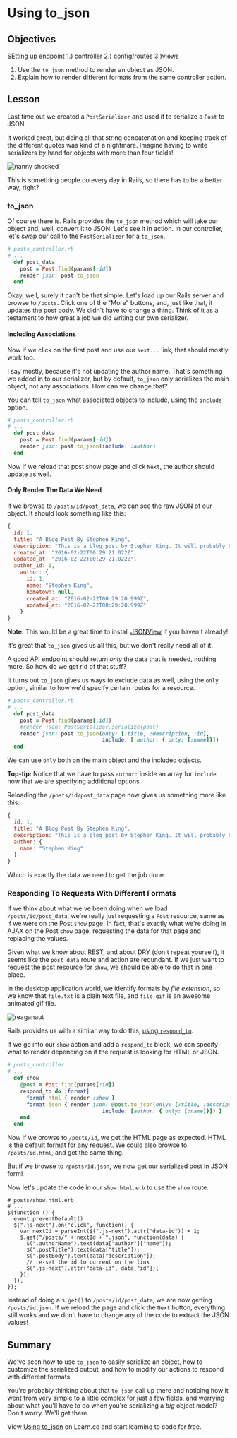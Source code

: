 # Using to_json

## Objectives
SEtting up endpoint
1.) controller
2.) config/routes
3.)views

1.  Use the `to_json` method to render an object as JSON.
2.  Explain how to render different formats from the same controller action.

## Lesson

Last time out we created a `PostSerializer` and used it to serialize a `Post` to
JSON.

It worked great, but doing all that string concatenation and keeping track of
the different quotes was kind of a nightmare. Imagine having to write
serializers by hand for objects with more than four fields!

![nanny shocked](http://i.giphy.com/LJPfWhMCs9Rks.gif)

This is something people do every day in Rails, so there has to be a better way,
right?

### to_json

Of course there is. Rails provides the `to_json` method which will take our
object and, well, convert it to JSON. Let's see it in action. In our controller,
let's swap our call to the `PostSerializer` for a `to_json`.

```ruby
# posts_controller.rb
# ...
  def post_data
    post = Post.find(params[:id])
    render json: post.to_json
  end
```

Okay, well, surely it can't be that simple. Let's load up our Rails server and
browse to `/posts`. Click one of the "More" buttons, and, just like that, it
updates the post body. We didn't have to change a thing. Think of it as a
testament to how great a job we did writing our own serializer.

#### Including Associations

Now if we click on the first post and use our `Next...` link, that should mostly
work too.

I say mostly, because it's not updating the author name. That's something we
added in to our serializer, but by default, `to_json` only serializes the main
object, not any associations. How can we change that?

You can tell `to_json` what associated objects to include, using the `include`
option.

```ruby
# posts_controller.rb
# ...
  def post_data
    post = Post.find(params[:id])
    render json: post.to_json(include: :author)
  end
```

Now if we reload that post show page and click `Next`, the author should update
as well.

#### Only Render The Data We Need

If we browse to `/posts/id/post_data`, we can see the raw JSON of our object. It
should look something like this:

```javascript
{
  id: 1,
  title: "A Blog Post By Stephen King",
  description: "This is a blog post by Stephen King. It will probably be a movie soon.",
  created_at: "2016-02-22T00:29:21.022Z",
  updated_at: "2016-02-22T00:29:21.022Z",
  author_id: 1,
    author: {
      id: 1,
      name: "Stephen King",
      hometown: null,
      created_at: "2016-02-22T00:29:20.999Z",
      updated_at: "2016-02-22T00:29:20.999Z"
    }
}
```

**Note:** This would be a great time to install [JSONView][jsonview] if you haven't already!

It's great that `to_json` gives us all this, but we don't really need all of it.

A good API endpoint should return _only_ the data that is needed, nothing more.
So how do we get rid of that stuff?

It turns out `to_json` gives us ways to exclude data as well, using the `only`
option, similar to how we'd specify certain routes for a resource.

```ruby
# posts_controller.rb
# ...
  def post_data
    post = Post.find(params[:id])
    #render json: PostSerializer.serialize(post)
    render json: post.to_json(only: [:title, :description, :id],
                              include: [ author: { only: [:name]}])
  end
```

We can use `only` both on the main object and the included objects.

**Top-tip:** Notice that we have to pass `author:` inside an array for `include`
now that we are specifying additional options.

Reloading the `/posts/id/post_data` page now gives us something more like this:

```javascript
{
  id: 1,
  title: "A Blog Post By Stephen King",
  description: "This is a blog post by Stephen King. It will probably be a movie soon.",
  author: {
    name: "Stephen King"
  }
}
```

Which is exactly the data we need to get the job done.

### Responding To Requests With Different Formats

If we think about what we've been doing when we load `/posts/id/post_data`,
we're really just requesting a `Post` resource, same as if we were on the Post
`show` page. In fact, that's exactly what we're doing in AJAX on the Post `show`
page, requesting the data for that page and replacing the values.

Given what we know about REST, and about DRY (don't repeat yourself), it seems
like the `post_data` route and action are redundant. If we just want to request
the post resource for `show`, we should be able to do that in one place.

In the desktop application world, we identify formats by _file extension_, so we
know that `file.txt` is a plain text file, and `file.gif` is an awesome animated
gif file.

![reaganaut](http://i.giphy.com/MCKQEmHkUyGf6.gif)

Rails provides us with a similar way to do this, [using `respond_to`][respond_to].

If we go into our `show` action and add a `respond_to` block, we can specify
what to render depending on if the request is looking for HTML or JSON.

```ruby
# posts_controller
# ...
  def show
    @post = Post.find(params[:id])
    respond_to do |format|
      format.html { render :show }
      format.json { render json: @post.to_json(only: [:title, :description, :id],
                              include: [author: { only: [:name]}]) }
    end
  end
```

Now if we browse to `/posts/id`, we get the HTML page as expected. HTML is the
default format for any request. We could also browse to `/posts/id.html`, and
get the same thing.

But if we browse to `/posts/id.json`, we now get our serialized post in JSON
form!

Now let's update the code in our `show.html.erb` to use the `show` route.

```erb
# posts/show.html.erb
# ...
$(function () {
  event.preventDefault()
  $(".js-next").on("click", function() {
    var nextId = parseInt($(".js-next").attr("data-id")) + 1;
    $.get("/posts/" + nextId + ".json", function(data) {
      $(".authorName").text(data["author"]["name"]);
      $(".postTitle").text(data["title"]);
      $(".postBody").text(data["description"]);
      // re-set the id to current on the link
      $(".js-next").attr("data-id", data["id"]);
    });
  });
});
```

Instead of doing a `$.get()` to `/posts/id/post_data`, we are now getting
`/posts/id.json`. If we reload the page and click the `Next` button, everything
still works and we don't have to change any of the code to extract the JSON
values!

## Summary

We've seen how to use `to_json` to easily serialize an object, how to customize
the serialized output, and how to modify our actions to respond with different
formats.

You're probably thinking about that `to_json` call up there and noticing how it
went from very simple to a little complex for just a few fields, and worrying
about what you'll have to do when you're serializing a _big_ object model? Don't
worry. We'll get there.

[respond_to]: http://apidock.com/rails/ActionController/MimeResponds/InstanceMethods/respond_to
[jsonview]: https://chrome.google.com/webstore/detail/jsonview/chklaanhfefbnpoihckbnefhakgolnmc?hl=en

<p data-visibility='hidden'>View <a href='https://learn.co/lessons/using-to-json-ruby'>Using to_json</a> on Learn.co and start learning to code for free.</p>


